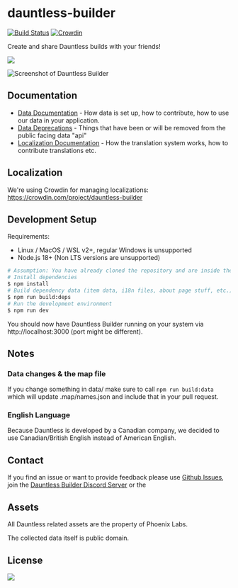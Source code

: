 # dauntless-builder

[![Build Status](https://github.com/atomicptr/dauntless-builder/actions/workflows/tests.yml/badge.svg)](https://github.com/atomicptr/dauntless-builder/actions/workflows/tests.yml)
[![Crowdin](https://badges.crowdin.net/dauntless-builder/localized.svg)](https://crowdin.com/project/dauntless-builder)

Create and share Dauntless builds with your friends!

![](./public/assets/icon.png)

![Screenshot of Dauntless Builder](docs/assets/app-screenshot.png)

## Documentation

-   [Data Documentation](docs/DATA.md) - How data is set up, how to contribute, how to use our data in your application.
-   [Data Deprecations](docs/DEPRECATIONS.md) - Things that have been or will be removed from the public facing data "api"
-   [Localization Documentation](docs/LOCALIZATION.md) - How the translation system works, how to contribute translations etc.

## Localization

We're using Crowdin for managing localizations: https://crowdin.com/project/dauntless-builder

## Development Setup

Requirements:

-   Linux / MacOS / WSL v2+, regular Windows is unsupported
-   Node.js 18+ (Non LTS versions are unsupported)

```bash
# Assumption: You have already cloned the repository and are inside the directory
# Install dependencies
$ npm install
# Build dependency data (item data, i18n files, about page stuff, etc.)
$ npm run build:deps
# Run the development environment
$ npm run dev
```

You should now have Dauntless Builder running on your system via http://localhost:3000
(port might be different).

## Notes

### Data changes & the map file

If you change something in data/ make sure to call `npm run build:data` which will update .map/names.json
and include that in your pull request.

### English Language

Because Dauntless is developed by a Canadian company, we decided to use Canadian/British English instead of
American English.

## Contact

If you find an issue or want to provide feedback please use
[Github Issues](https://github.com/atomicptr/dauntless-builder/issues), join the
[Dauntless Builder Discord Server](https://discord.gg/hkMvhsfPjH) or the

## Assets

All Dauntless related assets are the property of Phoenix Labs.

The collected data itself is public domain.

## License

[![](https://www.gnu.org/graphics/agplv3-155x51.png)](<https://tldrlegal.com/license/gnu-affero-general-public-license-v3-(agpl-3.0)>)

